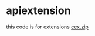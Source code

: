 # apiextension
this code is for extensions
[cex.zip](https://github.com/user-attachments/files/16184435/cex.zip)
